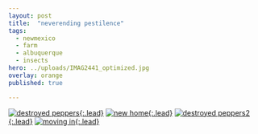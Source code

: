 ```yaml
---
layout: post
title:  "neverending pestilence"
tags:
  - newmexico
  - farm
  - albuquerque
  - insects
hero: ../uploads/IMAG2441_optimized.jpg
overlay: orange
published: true

---
```



[![destroyed peppers](../uploads/IMAG2441_optimized.jpg){:.lead}](../uploads/IMAG2441.jpg)
[![new home](../uploads/IMAG2444_optimized.jpg){:.lead}](../uploads/IMAG2444.jpg)
[![destroyed peppers2](../uploads/IMAG2438_optimized.jpg){:.lead}](../uploads/IMAG2438.jpg)
[![moving in](../uploads/IMAG2441-MOTION.gif){:.lead}](../uploads/IMAG2441-MOTION.gif)